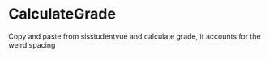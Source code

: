 # CalculateGrade
Copy and paste from sisstudentvue and calculate grade, it accounts for the weird spacing
